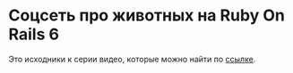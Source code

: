 # Соцсеть про животных на Ruby On Rails 6

Это исходники к серии видео, которые можно найти по [ссылке](https://www.youtube.com/playlist?list=PLnsrJGFjuJ5xPsASOFcKT9JDYi6lHOdyq).



